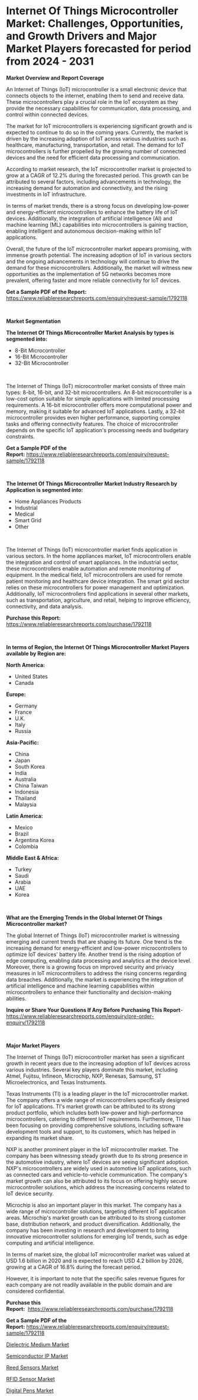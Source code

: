 <p><h1>Internet Of Things Microcontroller Market: Challenges, Opportunities, and Growth Drivers and Major Market Players forecasted for period from 2024 - 2031</h1></p><p><strong>Market Overview and Report Coverage</strong></p>
<p><p>An Internet of Things (IoT) microcontroller is a small electronic device that connects objects to the internet, enabling them to send and receive data. These microcontrollers play a crucial role in the IoT ecosystem as they provide the necessary capabilities for communication, data processing, and control within connected devices.</p><p>The market for IoT microcontrollers is experiencing significant growth and is expected to continue to do so in the coming years. Currently, the market is driven by the increasing adoption of IoT across various industries such as healthcare, manufacturing, transportation, and retail. The demand for IoT microcontrollers is further propelled by the growing number of connected devices and the need for efficient data processing and communication.</p><p>According to market research, the IoT microcontroller market is projected to grow at a CAGR of 12.2% during the forecasted period. This growth can be attributed to several factors, including advancements in technology, the increasing demand for automation and connectivity, and the rising investments in IoT infrastructure.</p><p>In terms of market trends, there is a strong focus on developing low-power and energy-efficient microcontrollers to enhance the battery life of IoT devices. Additionally, the integration of artificial intelligence (AI) and machine learning (ML) capabilities into microcontrollers is gaining traction, enabling intelligent and autonomous decision-making within IoT applications.</p><p>Overall, the future of the IoT microcontroller market appears promising, with immense growth potential. The increasing adoption of IoT in various sectors and the ongoing advancements in technology will continue to drive the demand for these microcontrollers. Additionally, the market will witness new opportunities as the implementation of 5G networks becomes more prevalent, offering faster and more reliable connectivity for IoT devices.</p></p>
<p><strong>Get a Sample PDF of the Report:</strong> <a href="https://www.reliableresearchreports.com/enquiry/request-sample/1792118">https://www.reliableresearchreports.com/enquiry/request-sample/1792118</a></p>
<p>&nbsp;</p>
<p><strong>Market Segmentation</strong></p>
<p><strong>The Internet Of Things Microcontroller Market Analysis by types is segmented into:</strong></p>
<p><ul><li>8-Bit Microcontroller</li><li>16-Bit Microcontroller</li><li>32-Bit Microcontroller</li></ul></p>
<p>&nbsp;</p>
<p><p>The Internet of Things (IoT) microcontroller market consists of three main types: 8-bit, 16-bit, and 32-bit microcontrollers. An 8-bit microcontroller is a low-cost option suitable for simple applications with limited processing requirements. A 16-bit microcontroller offers more computational power and memory, making it suitable for advanced IoT applications. Lastly, a 32-bit microcontroller provides even higher performance, supporting complex tasks and offering connectivity features. The choice of microcontroller depends on the specific IoT application's processing needs and budgetary constraints.</p></p>
<p><strong>Get a Sample PDF of the Report:</strong>&nbsp;<a href="https://www.reliableresearchreports.com/enquiry/request-sample/1792118">https://www.reliableresearchreports.com/enquiry/request-sample/1792118</a></p>
<p>&nbsp;</p>
<p><strong>The Internet Of Things Microcontroller Market Industry Research by Application is segmented into:</strong></p>
<p><ul><li>Home Appliances Products</li><li>Industrial</li><li>Medical</li><li>Smart Grid</li><li>Other</li></ul></p>
<p>&nbsp;</p>
<p><p>The Internet of Things (IoT) microcontroller market finds application in various sectors. In the home appliances market, IoT microcontrollers enable the integration and control of smart appliances. In the industrial sector, these microcontrollers enable automation and remote monitoring of equipment. In the medical field, IoT microcontrollers are used for remote patient monitoring and healthcare device integration. The smart grid sector relies on these microcontrollers for power management and optimization. Additionally, IoT microcontrollers find applications in several other markets, such as transportation, agriculture, and retail, helping to improve efficiency, connectivity, and data analysis.</p></p>
<p><strong>Purchase this Report:</strong>&nbsp; <a href="https://www.reliableresearchreports.com/purchase/1792118">https://www.reliableresearchreports.com/purchase/1792118</a></p>
<p>&nbsp;</p>
<p><strong>In terms of Region, the Internet Of Things Microcontroller Market Players available by Region are:</strong></p>
<p>
    <p> <strong> North America: </strong>
        <ul>
            <li>United States</li>
            <li>Canada</li>
        </ul>
        </p> 
    <p> <strong> Europe: </strong>
        <ul>
            <li>Germany</li>
            <li>France</li>
            <li>U.K.</li>
            <li>Italy</li>
            <li>Russia</li>
        </ul>
        </p> 
    <p> <strong> Asia-Pacific: </strong>
        <ul>
            <li>China</li>
            <li>Japan</li>
            <li>South Korea</li>
            <li>India</li>
            <li>Australia</li>
            <li>China Taiwan</li>
            <li>Indonesia</li>
            <li>Thailand</li>
            <li>Malaysia</li>
        </ul>
        </p> 
    <p> <strong> Latin America: </strong>
        <ul>
            <li>Mexico</li>
            <li>Brazil</li>
            <li>Argentina Korea</li>
            <li>Colombia</li>
        </ul>
        </p> 
    <p> <strong> Middle East & Africa: </strong>
        <ul>
            <li>Turkey</li>
            <li>Saudi</li>
            <li>Arabia</li>
            <li>UAE</li>
            <li>Korea</li>
        </ul>
    </p>
    </p>
<p>&nbsp;</p>
<p><strong>What are the Emerging Trends in the Global Internet Of Things Microcontroller market?</strong></p>
<p><p>The global Internet of Things (IoT) microcontroller market is witnessing emerging and current trends that are shaping its future. One trend is the increasing demand for energy-efficient and low-power microcontrollers to optimize IoT devices' battery life. Another trend is the rising adoption of edge computing, enabling data processing and analytics at the device level. Moreover, there is a growing focus on improved security and privacy measures in IoT microcontrollers to address the rising concerns regarding data breaches. Additionally, the market is experiencing the integration of artificial intelligence and machine learning capabilities within microcontrollers to enhance their functionality and decision-making abilities.</p></p>
<p><strong>Inquire or Share Your Questions If Any Before Purchasing This Report</strong>- <a href="https://www.reliableresearchreports.com/enquiry/pre-order-enquiry/1792118">https://www.reliableresearchreports.com/enquiry/pre-order-enquiry/1792118</a></p>
<p>&nbsp;</p>
<p><strong>Major Market Players</strong></p>
<p><p>The Internet of Things (IoT) microcontroller market has seen a significant growth in recent years due to the increasing adoption of IoT devices across various industries. Several key players dominate this market, including Atmel, Fujitsu, Infineon, Microchip, NXP, Renesas, Samsung, ST Microelectronics, and Texas Instruments. </p><p>Texas Instruments (TI) is a leading player in the IoT microcontroller market. The company offers a wide range of microcontrollers specifically designed for IoT applications. TI's market growth can be attributed to its strong product portfolio, which includes both low-power and high-performance microcontrollers, catering to different IoT requirements. Furthermore, TI has been focusing on providing comprehensive solutions, including software development tools and support, to its customers, which has helped in expanding its market share.</p><p>NXP is another prominent player in the IoT microcontroller market. The company has been witnessing steady growth due to its strong presence in the automotive industry, where IoT devices are seeing significant adoption. NXP's microcontrollers are widely used in automotive IoT applications, such as connected cars and vehicle-to-vehicle communication. The company's market growth can also be attributed to its focus on offering highly secure microcontroller solutions, which address the increasing concerns related to IoT device security.</p><p>Microchip is also an important player in this market. The company has a wide range of microcontroller solutions, targeting different IoT application areas. Microchip's market growth can be attributed to its strong customer base, distribution network, and product diversification. Additionally, the company has been investing in research and development to bring innovative microcontroller solutions for emerging IoT trends, such as edge computing and artificial intelligence.</p><p>In terms of market size, the global IoT microcontroller market was valued at USD 1.6 billion in 2020 and is expected to reach USD 4.2 billion by 2026, growing at a CAGR of 16.8% during the forecast period.</p><p>However, it is important to note that the specific sales revenue figures for each company are not readily available in the public domain and are considered confidential.</p></p>
<p><strong>Purchase this Report:</strong>&nbsp;&nbsp;<a href="https://www.reliableresearchreports.com/purchase/1792118">https://www.reliableresearchreports.com/purchase/1792118</a></p>
<p></p>
<p><strong>Get a Sample PDF of the Report:</strong>&nbsp;<a href="https://www.reliableresearchreports.com/enquiry/request-sample/1792118">https://www.reliableresearchreports.com/enquiry/request-sample/1792118</a></p>
<p><p><a href="https://github.com/elizabethdagraca/Market-Research-Report-List-1/blob/main/dielectric-medium-market.md">Dielectric Medium Market</a></p><p><a href="https://github.com/antony131rp/Market-Research-Report-List-1/blob/main/semiconductor-ip-market.md">Semiconductor IP Market</a></p><p><a href="https://github.com/indrystar/Market-Research-Report-List-1/blob/main/reed-sensors-market.md">Reed Sensors Market</a></p><p><a href="https://github.com/lababdou/Market-Research-Report-List-1/blob/main/rfid-sensor-market.md">RFID Sensor Market</a></p><p><a href="https://github.com/khayangel/Market-Research-Report-List-1/blob/main/digital-pens-market.md">Digital Pens Market</a></p></p>